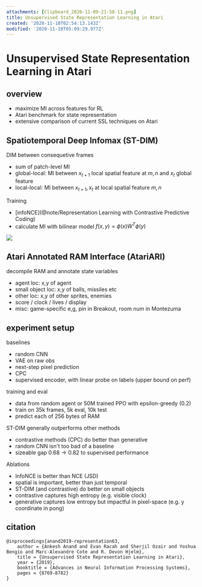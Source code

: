 ```yaml
---
attachments: [Clipboard_2020-11-09-21-58-11.png]
title: Unsupervised State Representation Learning in Atari
created: '2020-11-10T02:54:13.143Z'
modified: '2020-11-10T05:09:29.977Z'
---
```


# Unsupervised State Representation Learning in Atari

## overview

- maximize MI across features for RL
- Atari benchmark for state representation
- extensive comparison of current SSL techniques on Atari

## Spatiotemporal Deep Infomax (ST-DIM)

DIM between consequetive frames 
- sum of patch-level MI
- global-local: MI between $x_{t+1}$ local spatial feature at $m,n$ and $x_t$ global feature
- local-local: MI between $x_{t+1}, x_t$ at local spatial feature $m,n$

Training 
- [infoNCE](@note/Representation Learning with Contrastive Predictive Coding)
- calculate MI with bilinear model $f(x,y) = \phi(x) W^T \phi(y)$ 

![](@attachment/Clipboard_2020-11-09-21-58-11.png)

## Atari Annotated RAM Interface (AtariARI)

decompile RAM and annotate state variables
- agent loc: x,y of agent
- small object loc: x,y of balls, missiles etc
- other loc: x,y of other sprites, enemies
- score / clock / lives / display
- misc: game-specific e,g, pin in Breakout, room num in Montezuma

## experiment setup

baselines
- random CNN
- VAE on raw obs
- next-step pixel prediction
- CPC
- supervised encoder, with linear probe on labels (upper bound on perf)

training and eval
- data from random agent or 50M trained PPO with epsilon-greedy (0.2)
- train on 35k frames, 5k eval, 10k test
- predict each of 256 bytes of RAM

ST-DIM generally outperforms other methods
- contrastive methods (CPC) do better than generative
- random CNN isn't too bad of a baseline
- sizeable gap $0.68 \to 0.82$ to supervised performance

Ablations
- InfoNCE is better than NCE (JSD)
- spatial is important, better than just temporal
- ST-DIM (and contrastive) do better on small objects
- contrastive captures high entropy (e.g. visible clock) 
- generative captures low entropy but impactful in pixel-space (e.g. y coordinate in pong)

## citation

```
@inproceedings{anand2019-representation63,
    author = {Ankesh Anand and Evan Racah and Sherjil Ozair and Yoshua Bengio and Marc-Alexandre Cote and R. Devon Hjelm},
    title = {Unsupervised State Representation Learning in Atari},
    year = {2019},
    booktitle = {Advances in Neural Information Processing Systems},
    pages = {8769-8782}
}
```
